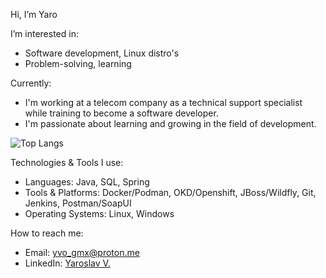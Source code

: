 Hi, I’m Yaro

I’m interested in:
- Software development, Linux distro's
- Problem-solving, learning

Currently:
- I'm working at a telecom company as a technical support specialist while training to become a software developer. 
- I'm passionate about learning and growing in the field of development.

![Top Langs](https://github-readme-stats.vercel.app/api/top-langs/?username=yaro-bit&layout=compact&theme=dark)

Technologies & Tools I use:
- Languages: Java, SQL, Spring
- Tools & Platforms: Docker/Podman, OKD/Openshift, JBoss/Wildfly, Git, Jenkins, Postman/SoapUI
- Operating Systems: Linux, Windows

How to reach me:
- Email: [yvo_gmx@proton.me](mailto:yvo_gmx@proton.me)
- LinkedIn: [Yaroslav V.](https://www.linkedin.com/in/yaroslav-v-b7876a211/)

